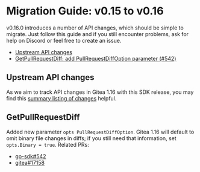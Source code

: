 # Migration Guide: v0.15 to v0.16

v0.16.0 introduces a number of API changes, which should be simple to migrate.
Just follow this guide and if you still encounter problems, ask for help on Discord or feel free to create an issue.

<!-- toc -->

-   [Upstream API changes](#upstream-api-changes)
-   [GetPullRequestDiff: add PullRequestDiffOption parameter (#542)](#getpullrequestdiff)

<!-- tocstop -->

## Upstream API changes

As we aim to track API changes in Gitea 1.16 with this SDK release, you may find this [summary listing of changes](https://gitea.com/gitea/go-sdk/issues/558) helpful.

## GetPullRequestDiff
 Added new parameter `opts PullRequestDiffOption`. Gitea 1.16 will default to omit binary file changes in diffs; if you still need that information, set `opts.Binary = true`.
 Related PRs:
 - [go-sdk#542](https://gitea.com/gitea/go-sdk/pulls/542)
 - [gitea#17158](https://github.com/go-gitea/gitea/pull/17158)
